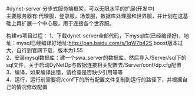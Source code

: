 #dynet-server
分步式服务端框架，可以无限水平的扩展(开发中)<br/>
主要服务器有:代理服，登录服，场景服，数据库处理服和世界服，并计划在这基础上再扩展一个中心服，用于连接各个世界服。

构建vs项目过程：
1、下载dynet-server全部代码，下mysql库(已经编译好)，地址：mysql已经编译好地址:http://pan.baidu.com/s/1qW7b42S     boost版本过大，自行到官网下载，版本为1.55 <br/>
2、安装mysql数据库：建一个swa_server的数据库，然后导入/Server/sql下的sql文件，关于启动DyNetDp与数据连接相关配置去/Server/conf/dp.cfg配置<br/>
3、编译，如果编译出错，请检查是否缺少引用等等<br/>
4、运行，运行前需要将/conf下的所有配置文件复制到运行的路径下，并根据自己的情况修改配置<br/>

